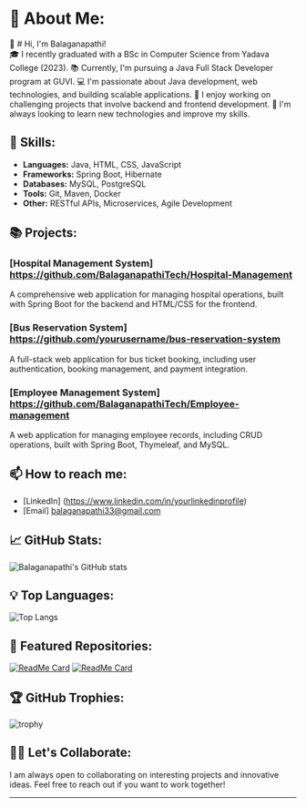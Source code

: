 # 💫 About Me:
👋 # Hi, I'm Balaganapathi!<br>
🎓 I recently graduated with a BSc in Computer Science from Yadava College (2023).
📚 Currently, I'm pursuing a Java Full Stack Developer program at GUVI.
💻 I'm passionate about Java development, web technologies, and building scalable applications.
🚀 I enjoy working on challenging projects that involve backend and frontend development.
🌱 I'm always looking to learn new technologies and improve my skills.

## 🔧 Skills:
- **Languages:** Java, HTML, CSS, JavaScript
- **Frameworks:** Spring Boot, Hibernate
- **Databases:** MySQL, PostgreSQL
- **Tools:** Git, Maven, Docker
- **Other:** RESTful APIs, Microservices, Agile Development

## 📚 Projects:
### [Hospital Management System] https://github.com/BalaganapathiTech/Hospital-Management
A comprehensive web application for managing hospital operations, built with Spring Boot for the backend and HTML/CSS for the frontend.

### [Bus Reservation System] https://github.com/yourusername/bus-reservation-system
A full-stack web application for bus ticket booking, including user authentication, booking management, and payment integration.

### [Employee Management System] https://github.com/BalaganapathiTech/Employee-management
A web application for managing employee records, including CRUD operations, built with Spring Boot, Thymeleaf, and MySQL.


## 📫 How to reach me:
- [LinkedIn] (https://www.linkedin.com/in/yourlinkedinprofile)
- [Email] balaganapathi33@gmail.com

## 📈 GitHub Stats:
![Balaganapathi's GitHub stats](https://github-readme-stats.vercel.app/api?username=yourusername&show_icons=true&theme=radical)

## 💡 Top Languages:
![Top Langs](https://github-readme-stats.vercel.app/api/top-langs/?username=yourusername&layout=compact&theme=radical)

## 🌟 Featured Repositories:
[![ReadMe Card](https://github-readme-stats.vercel.app/api/pin/?username=yourusername&repo=hospital-management-system&theme=radical)](https://github.com/yourusername/hospital-management-system)
[![ReadMe Card](https://github-readme-stats.vercel.app/api/pin/?username=yourusername&repo=bus-reservation-system&theme=radical)](https://github.com/yourusername/bus-reservation-system)

## 🏆 GitHub Trophies:
![trophy](https://github-profile-trophy.vercel.app/?username=yourusername&theme=radical)

## 👨‍💻 Let's Collaborate:
I am always open to collaborating on interesting projects and innovative ideas. Feel free to reach out if you want to work together!

---
